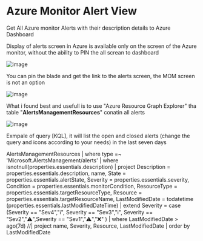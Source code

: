 # Azure Monitor Alert View
Get All Azure monitor Alerts  with their description details to Azure Dashboard


Display of alerts screen in Azure is available only on the screen of the Azure monitor, without the ability to PIN the all screan to dashboard 

![image](https://user-images.githubusercontent.com/24368496/135747723-2127fbe5-bfaa-4f58-b495-6a60f7e15165.png)

You can pin the blade and get the link to the alerts screen, the MOM screen is not an option

![image](https://user-images.githubusercontent.com/24368496/135748520-f1b657fd-a587-4eea-8cb8-28f5653187af.png)

What i found best and usefull is to use "Azure Resource Graph Explorer" tha table "**AlertsManagementResources**" conatin all alerts

![image](https://user-images.githubusercontent.com/24368496/135749912-504dd3eb-ffa9-4b5f-9e74-2823c368b28f.png)

Exmpale of query [KQL], it will list the open and closed alerts (change the query and icons according to your needs) in the last seven days

AlertsManagementResources
| where type =~ 'Microsoft.AlertsManagement/alerts'
| where isnotnull(properties.essentials.description)
| project Description = properties.essentials.description, name, State = properties.essentials.alertState, Severity = properties.essentials.severity, Condition = properties.essentials.monitorCondition, ResourceType = properties.essentials.targetResourceType, Resource = properties.essentials.targetResourceName, LastModifiedDate = todatetime (properties.essentials.lastModifiedDateTime)
| extend Severity = case (Severity == "Sev4","ℹ️", Severity == "Sev3","ℹ️", Severity == "Sev2","⚠️",Severity == "Sev1","⚠️","❌" )
| where LastModifiedDate > ago(7d)
//| project name, Severity, Resource, LastModifiedDate
| order by LastModifiedDate



